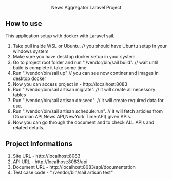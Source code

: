 <p align="center">News Aggregator Laravel Project</p>

## How to use
This application setup with docker with Laravel sail. 
1.  Take pull inside WSL or Ubuntu. // you should have Ubuntu setup in your windows system
2.  Make sure you have desktop docker setup in your system.
2.  Go to project root folder and run "./vendor/bin/sail build".  // wait until build is complete it take some time
3.  Run "./vendor/bin/sail up" // you can see now continer and images in desktop docker
4.  Now you can access project in - http://localhost:8083
5.  Run "./vendor/bin/sail artisan migrate". // it will create all necessory tables
6.  Run "./vendor/bin/sail artisan db:seed". // it will create required data for use.
7.  Run "./vendor/bin/sail artisan schedule:run". // it will fetch articles from (Guardian API,News API,NewYork Time API) given APIs.
8. Now you can go through the document and to check ALL APIs and related details.

## Project Informations
1.  Site URL - http://localhost:8083
2.  API URL - http://localhost:8083/api
3.  Document URL - http://localhost:8083/api/documentation
4.  Test case code - "./vendor/bin/sail artisan test"
